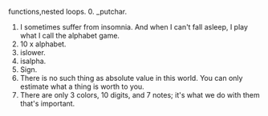 functions,nested loops.
0. _putchar.
1. I sometimes suffer from insomnia. And when I can't fall asleep, I play what I call the alphabet game.
2. 10 x alphabet.
3. islower.
4. isalpha.
5. Sign.
6. There is no such thing as absolute value in this world. You can only estimate what a thing is worth to you.
7. There are only 3 colors, 10 digits, and 7 notes; it's what we do with them that's important.
